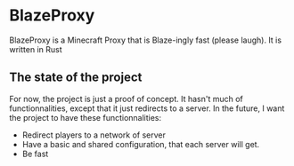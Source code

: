 # BlazeProxy
BlazeProxy is a Minecraft Proxy that is Blaze-ingly fast (please laugh). It is written in Rust

## The state of the project
For now, the project is just a proof of concept. It hasn't much of functionnalities, except that it just redirects to a server.
In the future, I want the project to have these functionnalities:
- Redirect players to a network of server
- Have a basic and shared configuration, that each server will get.
- Be fast

